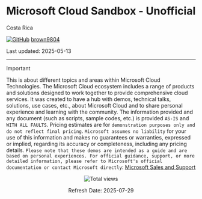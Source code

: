# Microsoft Cloud Sandbox - Unofficial

Costa Rica

[![GitHub](https://img.shields.io/badge/--181717?logo=github&logoColor=ffffff)](https://github.com/)
[brown9804](https://github.com/brown9804)

Last updated: 2025-05-13

----------

> [!IMPORTANT]
> This is about different topics and areas within Microsoft Cloud Technologies. The Microsoft Cloud 
ecosystem includes a range of products and solutions designed to work together to provide comprehensive 
cloud services. It was created to have a hub with demos, technical talks, solutions, use cases, etc., 
about Microsoft Cloud and to share personal experience and learning with the community.
> The information provided and any document (such as scripts, sample codes, etc.) is provided `AS-IS` and `WITH ALL FAULTS`. Pricing estimates are for `demonstration purposes only and do not reflect final pricing`. `Microsoft assumes no liability` for your use of this information and makes no guarantees or warranties, expressed or implied, regarding its accuracy or completeness, including any pricing details. `Please note that these demos are intended as a guide and are based on personal experiences. For official guidance, support, or more detailed information, please refer to Microsoft's official documentation or contact Microsoft directly`: [Microsoft Sales and Support](https://support.microsoft.com/contactus?ContactUsExperienceEntryPointAssetId=S.HP.SMC-HOME)

<!-- START BADGE -->
<div align="center">
  <img src="https://img.shields.io/badge/Total%20views-1308-limegreen" alt="Total views">
  <p>Refresh Date: 2025-07-29</p>
</div>
<!-- END BADGE -->
